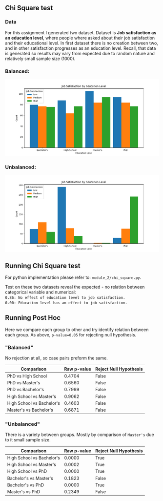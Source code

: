 ## Chi Square test

### Data

For this assignment I generated two dataset. Dataset is **Job satisfaction as an education level**, where people where 
asked about their job satisfaction and their educational level. In first dataset there is no creation between two,
and in other satisfaction progresses as an education level. Recall, that data is generated so results may vary from 
expected due to random nature and relatively small sample size (1000).

### Balanced:
![image](module_2/balanced.png)

### Unbalanced:
![image](module_2/unbalanced.png)


## Running Chi Square test

For python implementation please refer to: `module_2/chi_square.py`.

Test on these two datasets reveal the expected - no relation between categorical variable and numerical: \
`0.86: No effect of education level to job satisfaction.` \
`0.00: Education level has an effect to job satisfaction.`

## Running Post Hoc

Here we compare each group to other and try identify relation between each group.
As above, `p-value=0.05` for rejecting null hypothesis. 

### "Balanced"
No rejection at all, so case pairs preform the same.

| Comparison              | Raw p-value | Reject Null Hypothesis |
|-------------------------|-------------|-------------------------|
| PhD vs High School      | 0.4704      | False                  |
| PhD vs Master's         | 0.6560      | False                  |
| PhD vs Bachelor's       | 0.7999      | False                  |
| High School vs Master's | 0.9062      | False                  |
| High School vs Bachelor's | 0.4603    | False                  |
| Master's vs Bachelor's  | 0.6871      | False                  |


### "Unbalanced"
There is a variety between groups. Mostly by comparison of `Master's` due to it small sample size.

| Comparison                | Raw p-value | Reject Null Hypothesis |
|---------------------------|-------------|-------------------------|
| High School vs Bachelor's | 0.0000      | True                    |
| High School vs Master's   | 0.0002      | True                    |
| High School vs PhD        | 0.0000      | True                    |
| Bachelor's vs Master's    | 0.1823      | False                   |
| Bachelor's vs PhD         | 0.0000      | True                    |
| Master's vs PhD           | 0.2349      | False                   |
